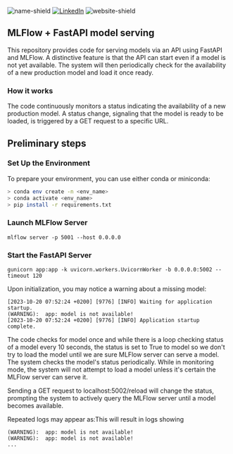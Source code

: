 ![name-shield]
[![LinkedIn][linkedin-shield]][linkedin-url]
![website-shield]


## MLFlow + FastAPI model serving

This repository provides code for serving models via an API using FastAPI and MLFlow. 
A distinctive feature is that the API can start even if a model is not yet available. 
The system will then periodically check for the availability of a new production model and load it once ready.

### How it works
The code continuously monitors a status indicating the availability of a new production model. 
A status change, signaling that the model is ready to be loaded, is triggered by a GET request to a specific URL.

## Preliminary steps

### Set Up the Environment
To prepare your environment, you can use either conda or miniconda:

```bash
> conda env create -n <env_name>
> conda activate <env_name>
> pip install -r requirements.txt
```

### Launch MLFlow Server
`mlflow server -p 5001 --host 0.0.0.0`

### Start the FastAPI Server
`gunicorn app:app -k uvicorn.workers.UvicornWorker -b 0.0.0.0:5002 --timeout 120`

Upon initialization, you may notice a warning about a missing model:
```commandline
[2023-10-20 07:52:24 +0200] [9776] [INFO] Waiting for application startup.
(WARNING):  app: model is not available!
[2023-10-20 07:52:24 +0200] [9776] [INFO] Application startup complete.
```

The code checks for model once and while there is a loop checking status of a model every 10 seconds,
the status is set to True to model so we don't try to load the model until we are sure MLFlow server can serve a model.
The system checks the model's status periodically. While in monitoring mode, the system will not attempt to load a model unless it's certain the MLFlow server can serve it.

Sending a GET request to localhost:5002/reload will change the status, prompting the system to actively query the MLFlow server until a model becomes available.

Repeated logs may appear as:This will result in logs showing
```
(WARNING):  app: model is not available!
(WARNING):  app: model is not available!
...
```



<!-- MARKDOWN LINKS & IMAGES -->
<!-- https://www.markdownguide.org/basic-syntax/#reference-style-links -->
[name-shield]: https://img.shields.io/badge/Author-Ali%20Binkowska-blueviolet?style=for-the-badge
[linkedin-shield]: https://img.shields.io/badge/-LinkedIn-black.svg?style=for-the-badge&logo=linkedin&colorB=555
[linkedin-url]: https://linkedin.com/in/alibinkowska
[website-shield]: https://img.shields.io/badge/Website%20-%20Ali%20Binkowska%20-%2000CCFF?style=for-the%20badge%20&color=00CCFF&link=https%3A%2F%2Falibinkowska.co


